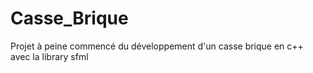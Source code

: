 # Casse_Brique

Projet à peine commencé du développement d'un casse brique en c++ avec la library sfml
